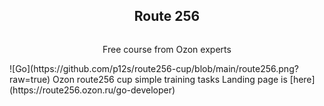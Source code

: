 <div align="center">
<article style="display: flex; flex-direction: column; align-items: center; justify-content: center;">
  <h1 style="width: 100%; text-align: center;">Route 256</h1>
  <p>Free course from Ozon experts</p>
</article>
</div>
![Go](https://github.com/p12s/route256-cup/blob/main/route256.png?raw=true)    
Ozon route256 cup simple training tasks  
Landing page is [here](https://route256.ozon.ru/go-developer)   
